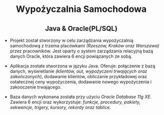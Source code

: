 # <h1 align="center">**Wypożyczalnia Samochodowa**</h1>
###### <h2 align="center">Java & Oracle(PL/SQL)</h2>



-  Projekt został stworzony w celu zarządzania wypożyczalnią samochodową z trzema placówkami _(Rzeszów, Kraków oraz Warszawa)_ przez pracowników. Jest oparty o system zarządzania relacyjną bazą danych Oracle, która zawiera 6 encji powiązanych ze sobą.


-  Aplikacja została stworzona w języku Java. Oferuje: połączenie z bazą danych, wyświetlanie _(klientów, aut, wypożyczeni trwających oraz zakończonych)_, dodawanie klientów, obliczanie przykładowej oraz ostatecznej ceny wypożyczenia, dodawanie nowego wypożyczenia i zakooczenie trwającego.


-  Baza danych wykonana została przy użyciu _Oracle Database 11g XE_. Zawiera 6 encji oraz wykorzystuje: _funkcje, procedury, pakiety, sekwencje, trigery, kursory, rekordy oraz tablice_.
 
